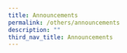 ```yaml
---
title: Announcements
permalink: /others/announcements
description: ""
third_nav_title: Announcements
---
```

